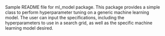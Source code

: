 
Sample README file for ml_model package.  This package provides a simple class
to perform hyperparameter tuning on a generic machine learning model.  The user
can input the specifications, including the hyperparameters to use in a search grid,
as well as the specific machine learning model desired.